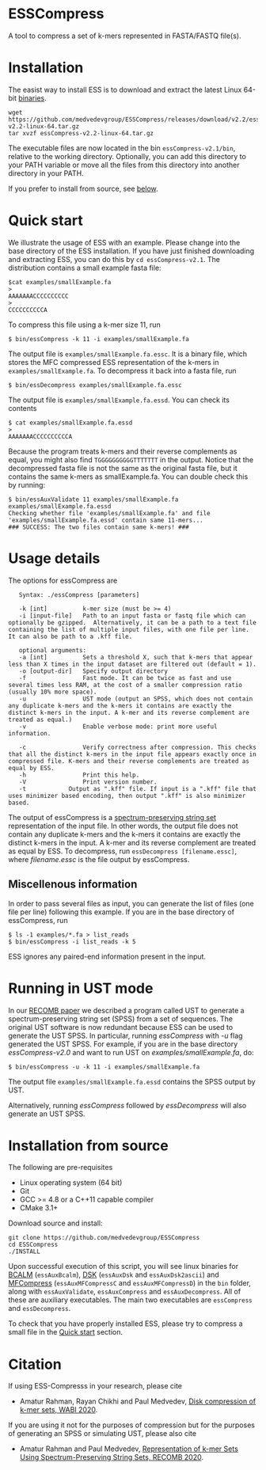 ESSCompress
===============

A tool to compress a set of k-mers represented in FASTA/FASTQ file(s).


# Installation

The easist way to install ESS is to download and extract the latest Linux 64-bit [binaries](https://github.com/medvedevgroup/ESSCompress/releases/download/v2.2/essCompress-v2.2-linux-64.tar.gz).

```
wget https://github.com/medvedevgroup/ESSCompress/releases/download/v2.2/essCompress-v2.2-linux-64.tar.gz
tar xvzf essCompress-v2.2-linux-64.tar.gz
```

The executable files are now located in the bin `essCompress-v2.1/bin`, relative to the working directory. Optionally, you can add this directory to your PATH variable or move all the files from this directory into another directory in your PATH.

If you prefer to install from source, see [below](#Installation-from-source).

# Quick start 

We illustrate the usage of ESS with an example. Please change into the base directory of the ESS installation. If you have just finished downloading and extracting ESS, you can do this by `cd essCompress-v2.1`. The distribution contains a small example fasta file:
```
$cat examples/smallExample.fa
>
AAAAAAACCCCCCCCCC
>
CCCCCCCCCCA
```
To compress this file using a k-mer size 11, run
```
$ bin/essCompress -k 11 -i examples/smallExample.fa
```
The output file is `examples/smallExample.fa.essc`. It is a  binary file, which stores the MFC compressed ESS representation of the k-mers in `examples/smallExample.fa`. To decompress it back into a fasta file, run
```
$ bin/essDecompress examples/smallExample.fa.essc   
```
The output file is `examples/smallExample.fa.essd`. You can check its contents
```
$ cat examples/smallExample.fa.essd 
>
AAAAAAACCCCCCCCCCA
```
Because the program treats k-mers and their reverse complements as equal, you might also find `TGGGGGGGGGGTTTTTTT` in the output. Notice that the decompressed fasta file is not the same as the original fasta file, but it contains the same k-mers as smallExample.fa. You can double check this by running:

```
$ bin/essAuxValidate 11 examples/smallExample.fa examples/smallExample.fa.essd
Checking whether file 'examples/smallExample.fa' and file 'examples/smallExample.fa.essd' contain same 11-mers...
### SUCCESS: The two files contain same k-mers! ###
```


# Usage details

The options for essCompress are

       Syntax: ./essCompress [parameters]   

	   -k [int]          k-mer size (must be >= 4)
	   -i [input-file]   Path to an input fasta or fastq file which can optionally be gzipped.  Alternatively, it can be a path to a text file containing the list of multiple input files, with one file per line. It can also be path to a .kff file.

	   optional arguments:
	   -a [int]          Sets a threshold X, such that k-mers that appear less than X times in the input dataset are filtered out (default = 1).
	   -o [output-dir]   Specify output directory
	   -f                Fast mode. It can be twice as fast and use several times less RAM, at the cost of a smaller compression ratio (usually 10% more space).
	   -u                UST mode (output an SPSS, which does not contain any duplicate k-mers and the k-mers it contains are exactly the distinct k-mers in the input. A k-mer and its reverse complement are treated as equal.)
	   -v                Enable verbose mode: print more useful information.
	   
	   -c                Verify correctness after compression. This checks that all the distinct k-mers in the input file appears exactly once in compressed file. K-mers and their reverse complements are treated as equal by ESS.
	   -h                Print this help.
	   -V                Print version number.
	   -t 		     Output as ".kff" file. If input is a ".kff" file that uses minimizer based encoding, then output ".kff" is also minimizer based.

The output of essCompress is a [spectrum-preserving string set](http://doi.org/10.1007/978-3-030-45257-5_10) representation of the input file. In other words, the output file does not contain any duplicate k-mers and the k-mers it contains are exactly the distinct k-mers in the input. A k-mer and its reverse complement are treated as equal by ESS. To decompress, run `essDecompress [filename.essc]`, where *filename.essc* is the file output by essCompress. 

## Miscellenous information
In order to pass several files as input, you can generate the list of files (one file per line) following this example. If you are in the base directory of essCompress, run
```
$ ls -1 examples/*.fa > list_reads   
$ bin/essCompress -i list_reads -k 5
```

ESS ignores any paired-end information present in the input. 

# Running in UST mode
In our [RECOMB paper](http://doi.org/10.1007/978-3-030-45257-5_10) we described a program called UST to generate a spectrum-preserving string set (SPSS) from a set of sequences. The original UST software is now redundant because ESS can be used to generate the UST SPSS. In particular, running *essCompress* with *-u* flag generated the UST SPSS. For example, if you are in the base directory *essCompress-v2.0* and want to run UST on *examples/smallExample.fa*, do:
```
$ bin/essCompress -u -k 11 -i examples/smallExample.fa
```
The output file `examples/smallExample.fa.essd` contains the SPSS output by UST.

Alternatively, running *essCompress* followed by *essDecompress* will also generate an UST SPSS. 


# Installation from source

The following are pre-requisites
- Linux operating system (64 bit)
- Git
- GCC >= 4.8 or a C++11 capable compiler   
- CMake 3.1+   

Download source and install:

```
git clone https://github.com/medvedevgroup/ESSCompress
cd ESSCompress
./INSTALL
```

Upon successful execution of this script, you will see linux binaries for [BCALM](https://github.com/GATB/bcalm) (`essAuxBcalm`), [DSK](https://github.com/GATB/dsk) (`essAuxDsk` and `essAuxDsk2ascii`) and [MFCompress](http://bioinformatics.ua.pt/software/mfcompress/) (`essAuxMFCompressC` and `essAuxMFCompressD`) in the `bin` folder, along with `essAuxValidate`, `essAuxCompress` and `essAuxDecompress`. All of these are auxiliary executables. The main two executables are `essCompress` and `essDecompress`.

To check that you have properly installed ESS, please try to compress a small file in the [Quick start](#Quick-start) section.


# Citation

If using ESS-Compresss in your research, please cite
* Amatur Rahman, Rayan Chikhi and Paul Medvedev, [Disk compression of k-mer sets, WABI 2020](https://doi.org/10.4230/LIPIcs.WABI.2020.16).

If you are using it not for the purposes of compression but for the purposes of generating an SPSS or simulating UST, please also cite
* Amatur Rahman and Paul Medvedev, [Representation of k-mer Sets Using Spectrum-Preserving String Sets, RECOMB 2020](http://doi.org/10.1007/978-3-030-45257-5_10).
